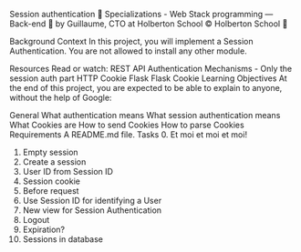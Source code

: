 Session authentication
📂 Specializations - Web Stack programming ― Back-end
👤 by Guillaume, CTO at Holberton School
©️ Holberton School
🔖

Background Context
In this project, you will implement a Session Authentication. You are not allowed to install any other module.

Resources
Read or watch:
REST API Authentication Mechanisms - Only the session auth part
HTTP Cookie
Flask
Flask Cookie
Learning Objectives
At the end of this project, you are expected to be able to explain to anyone, without the help of Google:

General
What authentication means
What session authentication means
What Cookies are
How to send Cookies
How to parse Cookies
Requirements
A README.md file.
Tasks
 0. Et moi et moi et moi!
 1. Empty session
 2. Create a session
 3. User ID from Session ID
 4. Session cookie
 5. Before request
 6. Use Session ID for identifying a User
 7. New view for Session Authentication
 8. Logout
 9. Expiration?
 10. Sessions in database
